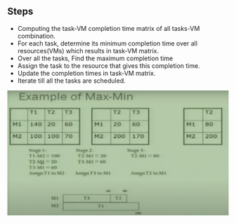 ## Steps

* Computing the task-VM completion time matrix of all tasks-VM combination.
* For each task, determine its minimum completion time over all resources(VMs) which results in task-VM matrix.
* Over all the tasks, Find the maximum completion time
* Assign the task to the resource that gives this completion time.
* Update the completion times in task-VM matrix.
* Iterate till all the tasks are scheduled.


![alt text](https://github.com/abhijithremesh/SchedulingHeuristics/blob/main/images/MAX-MIN%20example.PNG)
